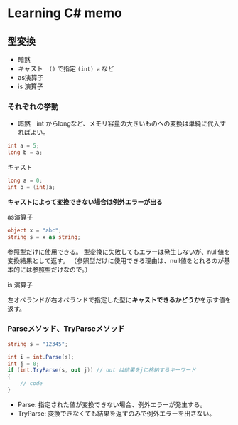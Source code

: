 # Learning C\# memo

## 型変換

- 暗黙
- キャスト　`()` で指定 `(int) a` など
- as演算子
- is 演算子

### それぞれの挙動

- 暗黙　int からlongなど、メモリ容量の大きいものへの変換は単純に代入すればよい。
```cs
int a = 5;
long b = a;
```

キャスト
```cs
long a = 0;
int b = (int)a;
```

**キャストによって変換できない場合は例外エラーが出る**

as演算子

```cs
object x = "abc";
string s = x as string;
```

参照型だけに使用できる。
型変換に失敗してもエラーは発生しないが、null値を変換結果として返す。
（参照型だけに使用できる理由は、null値をとれるのが基本的には参照型だけなので。）

is 演算子

左オペランドが右オペランドで指定した型に**キャストできるかどうか**を示す値を返す。


### Parseメソッド、TryParseメソッド

```cs
string s = "12345";

int i = int.Parse(s);
int j = 0;
if (int.TryParse(s, out j)) // out は結果をjに格納するキーワード
{
    // code
}
```

- Parse: 指定された値が変換できない場合、例外エラーが発生する。
- TryParse: 変換できなくても結果を返すのみで例外エラーを出さない。



